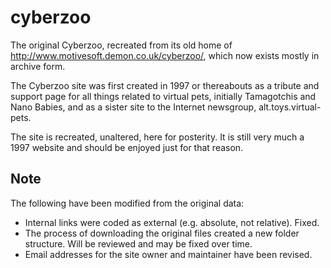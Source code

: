 # cyberzoo
The original Cyberzoo, recreated from its old home of http://www.motivesoft.demon.co.uk/cyberzoo/, which now exists mostly in archive form.

The Cyberzoo site was first created in 1997 or thereabouts as a tribute and support page for all things related to virtual pets, initially Tamagotchis and Nano Babies, and as a sister site to the Internet newsgroup, alt.toys.virtual-pets.

The site is recreated, unaltered, here for posterity. It is still very much a 1997 website and should be enjoyed just for that reason.

## Note 
The following have been modified from the original data:
* Internal links were coded as external (e.g. absolute, not relative). Fixed.
* The process of downloading the original files created a new folder structure. Will be reviewed and may be fixed over time.
* Email addresses for the site owner and maintainer have been revised. 

